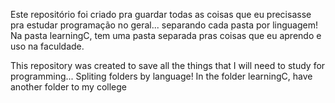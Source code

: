 Este repositório foi criado pra guardar todas as coisas que eu precisasse pra estudar programação no geral...
separando cada pasta por linguagem!
Na pasta learningC, tem uma pasta separada pras coisas que eu aprendo e uso na faculdade.




This repository was created to save all the things that I will need to study for programming... Spliting folders by language!
In the folder learningC, have another folder to my college
